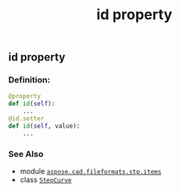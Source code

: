 ﻿---
title: id property
second_title: Aspose.CAD for Python via .NET API References
description: 
type: docs
weight: 30
url: /python-net/aspose.cad.fileformats.stp.items/stepcurve/id/
is_root: false
---

## id property

### Definition:
```python
@property
def id(self):
    ...
@id.setter
def id(self, value):
    ...
```

### See Also
* module [`aspose.cad.fileformats.stp.items`](../../)
* class [`StepCurve`](/cad/python-net/aspose.cad.fileformats.stp.items/stepcurve)
